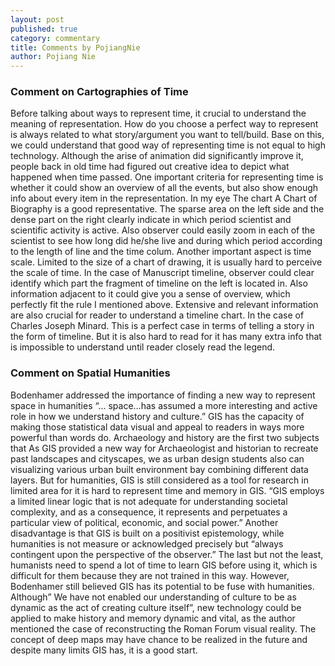 ```yaml
---
layout: post
published: true
category: commentary
title: Comments by PojiangNie
author: Pojiang Nie
---
```

### Comment on Cartographies of Time
Before talking about ways to represent time, it crucial to understand the meaning of representation. How do you choose a perfect way to represent is always related to what story/argument you want to tell/build. Base on this, we could understand that good way of representing time is not equal to high technology. Although the arise of animation did significantly improve it, people back in old time had figured out creative idea to depict what happened when time passed. 
One important criteria for representing time is whether it could show an overview of all the events, but also show enough info about every item in the representation. In my eye The chart A Chart of Biography is a good representative. The sparse area on the left side and the dense part on the right clearly indicate in which period scientist and scientific activity is active. Also observer could easily zoom in each of the scientist to see how long did he/she live and during which period according to the length of line and the time colum.
Another important aspect is time scale. Limited to the size of a chart of drawing, it is usually hard to perceive the scale of time. In the case of Manuscript timeline, observer could clear identify which part the fragment of timeline on the left is located in. Also information adjacent to it could give you a sense of overview, which perfectly fit the rule I mentioned above.
Extensive and relevant information are also crucial for reader to understand a timeline chart. In the case of Charles Joseph Minard. This is a perfect case in terms of telling a story in the form of timeline. But it is also hard to read for it has many extra info that is impossible to understand until reader closely read the legend.  

### Comment on Spatial Humanities
Bodenhamer addressed the importance of finding a new way to represent space in humanities “… space…has assumed a more interesting and active role in how we understand history and culture.” 
GIS has the capacity of making those statistical data visual and appeal to readers in ways more powerful than words do. Archaeology and history are the first two subjects that 
As GIS provided a new way for Archaeologist and historian to recreate past landscapes and cityscapes, we as urban design students also can visualizing various urban built environment bay combining different data layers.
But for humanities, GIS is still considered as a tool for research in limited area for it is hard to represent time and memory in GIS. “GIS employs a limited linear logic that is not adequate for understanding societal complexity, and as a consequence, it represents and perpetuates a particular view of political, economic, and social power.”  Another disadvantage is that GIS is built on a positivist epistemology, while humanities is not measure or acknowledged precisely but “always contingent upon the perspective of the observer.” The last but not the least, humanists need to spend a lot of time to learn GIS before using it, which is difficult for them because they are not trained in this way.
However, Bodenhamer still believed GIS has its potential to be fuse with humanities. Although” We have not enabled our understanding of culture to be as dynamic as the act of creating culture itself”, new technology could be applied to make history and memory dynamic and vital, as the author mentioned the case of reconstructing the Roman Forum visual reality. The concept of deep maps may have chance to be realized in the future and despite many limits GIS has, it is a good start.
